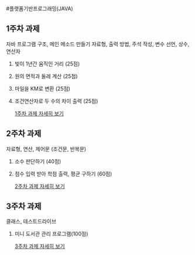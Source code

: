 #플랫폼기반프로그래밍(JAVA)

## 1주차 과제
자바 프로그램 구조, 메인 메소드 만들기
자료형, 출력 방법, 주석 작성, 변수 선언, 상수, 연산자
1. 빛이 1년간 움직인 거리 (25점)
2. 원의 면적과 둘레 계산 (25점)
3. 마일을 KM로 변환 (25점)
4. 조건연산자로 두 수의 차이 출력 (25점)

    [1주차 과제 자세히 보기](./week1/readme.md)

## 2주차 과제
자료형, 연산, 제어문 (조건문, 반복문)
1. 소수 판단하기 (40점)
2. 점수 입력 받아 학점 출력, 평균 구하기 (60점)

    [2주차 과제 자세히 보기](./week2/readme.md)

## 3주차 과제
클래스, 테스트드라이브
1. 미니 도서관 관리 프로그램(100점)

    [3주차 과제 자세히 보기](./week3/readme.md)